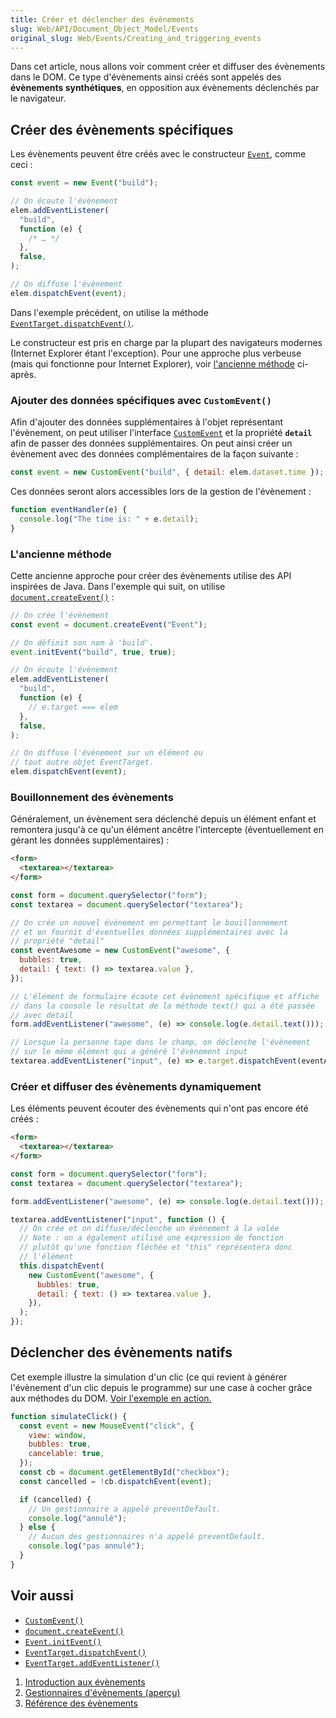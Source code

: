 ```yaml
---
title: Créer et déclencher des évènements
slug: Web/API/Document_Object_Model/Events
original_slug: Web/Events/Creating_and_triggering_events
---
```


Dans cet article, nous allons voir comment créer et diffuser des évènements dans le DOM. Ce type d'évènements ainsi créés sont appelés des **évènements synthétiques**, en opposition aux évènements déclenchés par le navigateur.

## Créer des évènements spécifiques

Les évènements peuvent être créés avec le constructeur [`Event`](/fr/docs/Web/API/Event), comme ceci&nbsp;:

```js
const event = new Event("build");

// On écoute l'évènement
elem.addEventListener(
  "build",
  function (e) {
    /* … */
  },
  false,
);

// On diffuse l'évènement
elem.dispatchEvent(event);
```

Dans l'exemple précédent, on utilise la méthode [`EventTarget.dispatchEvent()`](/fr/docs/Web/API/EventTarget/dispatchEvent).

Le constructeur est pris en charge par la plupart des navigateurs modernes (Internet Explorer étant l'exception). Pour une approche plus verbeuse (mais qui fonctionne pour Internet Explorer), voir [l'ancienne méthode](#lancienne_méthode) ci-après.

### Ajouter des données spécifiques avec `CustomEvent()`

Afin d'ajouter des données supplémentaires à l'objet représentant l'évènement, on peut utiliser l'interface [`CustomEvent`](/fr/docs/Web/API/CustomEvent) et la propriété **`detail`** afin de passer des données supplémentaires. On peut ainsi créer un évènement avec des données complémentaires de la façon suivante&nbsp;:

```js
const event = new CustomEvent("build", { detail: elem.dataset.time });
```

Ces données seront alors accessibles lors de la gestion de l'évènement&nbsp;:

```js
function eventHandler(e) {
  console.log("The time is: " + e.detail);
}
```

### L'ancienne méthode

Cette ancienne approche pour créer des évènements utilise des API inspirées de Java. Dans l'exemple qui suit, on utilise [`document.createEvent()`](/fr/docs/Web/API/Document/createEvent)&nbsp;:

```js
// On crée l'évènement
const event = document.createEvent("Event");

// On définit son nom à 'build'.
event.initEvent("build", true, true);

// On écoute l'évènement
elem.addEventListener(
  "build",
  function (e) {
    // e.target === elem
  },
  false,
);

// On diffuse l'évènement sur un élément ou
// tout autre objet EventTarget.
elem.dispatchEvent(event);
```

### Bouillonnement des évènements

Généralement, un évènement sera déclenché depuis un élément enfant et remontera jusqu'à ce qu'un élément ancêtre l'intercepte (éventuellement en gérant les données supplémentaires)&nbsp;:

```html
<form>
  <textarea></textarea>
</form>
```

```js
const form = document.querySelector("form");
const textarea = document.querySelector("textarea");

// On crée un nouvel évènement en permettant le bouillonnement
// et on fournit d'éventuelles données supplémentaires avec la
// propriété "detail"
const eventAwesome = new CustomEvent("awesome", {
  bubbles: true,
  detail: { text: () => textarea.value },
});

// L'élément de formulaire écoute cet évènement spécifique et affiche
// dans la console le résultat de la méthode text() qui a été passée
// avec detail
form.addEventListener("awesome", (e) => console.log(e.detail.text()));

// Lorsque la personne tape dans le champ, on déclenche l'évènement
// sur le même élément qui a généré l'évènement input
textarea.addEventListener("input", (e) => e.target.dispatchEvent(eventAwesome));
```

### Créer et diffuser des évènements dynamiquement

Les éléments peuvent écouter des évènements qui n'ont pas encore été créés&nbsp;:

```html
<form>
  <textarea></textarea>
</form>
```

```js
const form = document.querySelector("form");
const textarea = document.querySelector("textarea");

form.addEventListener("awesome", (e) => console.log(e.detail.text()));

textarea.addEventListener("input", function () {
  // On crée et on diffuse/déclenche un évènement à la volée
  // Note : on a également utilisé une expression de fonction
  // plutôt qu'une fonction fléchée et "this" représentera donc
  // l'élément
  this.dispatchEvent(
    new CustomEvent("awesome", {
      bubbles: true,
      detail: { text: () => textarea.value },
    }),
  );
});
```

## Déclencher des évènements natifs

Cet exemple illustre la simulation d'un clic (ce qui revient à générer l'évènement d'un clic depuis le programme) sur une case à cocher grâce aux méthodes du DOM. [Voir l'exemple en action.](https://mdn.dev/archives/media/samples/domref/dispatchEvent.html)

```js
function simulateClick() {
  const event = new MouseEvent("click", {
    view: window,
    bubbles: true,
    cancelable: true,
  });
  const cb = document.getElementById("checkbox");
  const cancelled = !cb.dispatchEvent(event);

  if (cancelled) {
    // Un gestionnaire a appelé preventDefault.
    console.log("annulé");
  } else {
    // Aucun des gestionnaires n'a appelé preventDefault.
    console.log("pas annulé");
  }
}
```

## Voir aussi

- [`CustomEvent()`](/fr/docs/Web/API/CustomEvent/CustomEvent)
- [`document.createEvent()`](/fr/docs/Web/API/Document/createEvent)
- [`Event.initEvent()`](/fr/docs/Web/API/Event/initEvent)
- [`EventTarget.dispatchEvent()`](/fr/docs/Web/API/EventTarget/dispatchEvent)
- [`EventTarget.addEventListener()`](/fr/docs/Web/API/EventTarget/addEventListener)

<section id="Quick_links">
  <ol>
    <li><a href="/fr/docs/Learn/JavaScript/Building_blocks/Events">Introduction aux évènements</a></li>
    <li><a href="/fr/docs/Web/Events/Event_handlers">Gestionnaires d'évènements (aperçu)</a></li>
    <li><a href="/fr/docs/Web/Events">Référence des évènements</a></li>
  </ol>
</section>

